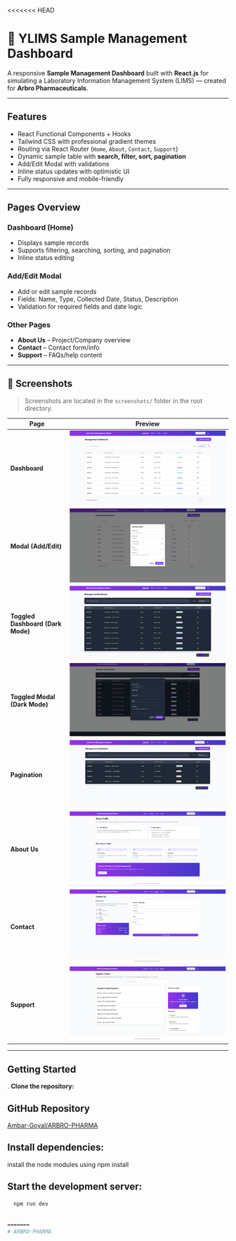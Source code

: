 <<<<<<< HEAD
# 🧪 YLIMS Sample Management Dashboard

A responsive **Sample Management Dashboard** built with **React.js** for simulating a Laboratory Information Management System (LIMS) — created for **Arbro Pharmaceuticals**.

---

##  Features

-  React Functional Components + Hooks  
-  Tailwind CSS with professional gradient themes  
-  Routing via React Router (`Home`, `About`, `Contact`, `Support`)  
-  Dynamic sample table with **search, filter, sort, pagination**  
-  Add/Edit Modal with validations  
-  Inline status updates with optimistic UI   
-  Fully responsive and mobile-friendly  

---

##  Pages Overview

###  Dashboard (Home)
- Displays sample records
- Supports filtering, searching, sorting, and pagination
- Inline status editing

### Add/Edit Modal
- Add or edit sample records
- Fields: Name, Type, Collected Date, Status, Description
- Validation for required fields and date logic

### Other Pages
- **About Us** – Project/Company overview  
- **Contact** – Contact form/info  
- **Support** – FAQs/help content  

---

## 📸 Screenshots

> Screenshots are located in the `screenshots/` folder in the root directory.

| Page | Preview |
|------|---------|
| **Dashboard** | ![Dashboard](screenshots/dashboard.png) |
| **Modal (Add/Edit)** | ![Modal](screenshots/Modal.png) |
| **Toggled Dashboard (Dark Mode)** | ![Toggled Dashboard](screenshots/toggled_dashboard.png) |
| **Toggled Modal (Dark Mode)** | ![Toggled Modal](screenshots/ToggledModal.png) |
| **Pagination** | ![Pagination](screenshots/pagination.png) |
| **About Us** | ![About Us](screenshots/AboutPage.png) |
| **Contact** | ![Contact](screenshots/ContactPage.png) |
| **Support** | ![Support](screenshots/Support.png) |

---

##  Getting Started

. **Clone the repository:**

##  GitHub Repository

[Ambar-Goyal/ARBRO-PHARMA](https://github.com/Ambar-Goyal/ARBRO-PHARMA)


## Install dependencies:
install the node modules using npm install

## Start the development server:
      npm run dev 

   ```bash
      
=======
# ARBRO-PHARMA

